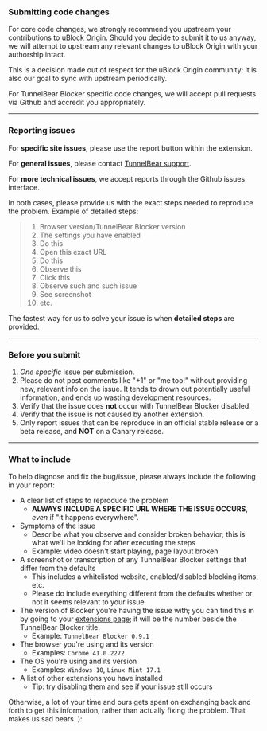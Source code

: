### Submitting code changes

For core code changes, we strongly recommend you upstream your contributions to [uBlock Origin](https://github.com/gorhill/uBlock/blob/master/CONTRIBUTING.md).
Should you decide to submit it to us anyway, we will attempt to upstream any relevant changes to uBlock Origin with your authorship intact.

This is a decision made out of respect for the uBlock Origin community; it is also our goal to sync with upstream periodically.

For TunnelBear Blocker specific code changes, we will accept pull requests via Github and accredit you appropriately.

***

### Reporting issues
For **specific site issues**, please use the report button within the extension.

For **general issues**, please contact [TunnelBear support](https://www.tunnelbear.com/support).

For **more technical issues**, we accept reports through the Github issues interface.

In both cases, please provide us with the exact steps needed to reproduce the problem. Example of detailed steps:
> 1. Browser version/TunnelBear Blocker version
> 1. The settings you have enabled
> 1. Do this
> 1. Open this exact URL
> 1. Do this
> 1. Observe this
> 1. Click this
> 1. Observe such and such issue
> 1. See screenshot
> 1. etc.

The fastest way for us to solve your issue is when **detailed steps** are provided.

***

### Before you submit

1. _One specific_ issue per submission.
1. Please do not post comments like "+1" or "me too!" without providing new, relevant info on the issue. It tends to drown out potentially useful information, and ends up wasting development resources.
1. Verify that the issue does **not** occur with TunnelBear Blocker disabled.
1. Verify that the issue is not caused by another extension.
1. Only report issues that can be reproduce in an official stable release or a beta release, and **NOT** on a Canary release.

***

### What to include

To help diagnose and fix the bug/issue, please always include the following in your report:

* A clear list of steps to reproduce the problem
  * **ALWAYS INCLUDE A SPECIFIC URL WHERE THE ISSUE OCCURS**, _even_ if "it happens everywhere".
* Symptoms of the issue
  * Describe what you observe and consider broken behavior; this is what we'll be looking for after executing the steps
  * Example: video doesn't start playing, page layout broken
* A screenshot or transcription of any TunnelBear Blocker settings that differ from the defaults
  * This includes a whitelisted website, enabled/disabled blocking items, etc.
  * Please do include everything different from the defaults whether or not it seems relevant to your issue
* The version of Blocker you're having the issue with; you can find this in by going to your [extensions page](chrome://extensions/); it will be the number beside the TunnelBear Blocker title.
  * Example: `TunnelBear Blocker 0.9.1`
* The browser you're using and its version
  * Examples: `Chrome 41.0.2272`
* The OS you're using and its version
  * Examples: `Windows 10`, `Linux Mint 17.1`
* A list of other extensions you have installed
  * Tip: try disabling them and see if your issue still occurs

Otherwise, a lot of your time and ours gets spent on exchanging back and forth to get this information, rather than actually fixing the problem. That makes us sad bears. ):
